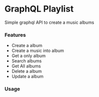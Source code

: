 # GraphQL Playlist
Simple graphql API to create a music albums

### Features
* Create a album
* Create a music into album
* Get a only album
* Search albums
* Get All albums
* Delete a album
* Update a album

### Usage